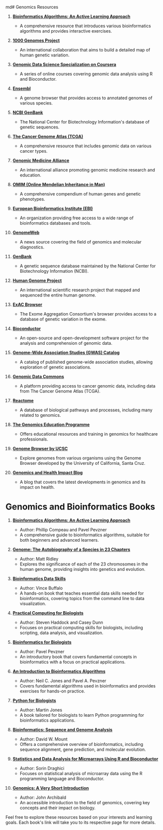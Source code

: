 md# Genomics Resources

1. **[Bioinformatics Algorithms: An Active Learning Approach](https://www.bioinformaticsalgorithms.org/)**
   - A comprehensive resource that introduces various bioinformatics algorithms and provides interactive exercises.

2. **[1000 Genomes Project](https://www.internationalgenome.org/)**
   - An international collaboration that aims to build a detailed map of human genetic variation.

3. **[Genomic Data Science Specialization on Coursera](https://www.coursera.org/specializations/genomic-data-science)**
   - A series of online courses covering genomic data analysis using R and Bioconductor.

4. **[Ensembl](https://www.ensembl.org/)**
   - A genome browser that provides access to annotated genomes of various species.

5. **[NCBI GenBank](https://www.ncbi.nlm.nih.gov/genbank/)**
   - The National Center for Biotechnology Information's database of genetic sequences.

6. **[The Cancer Genome Atlas (TCGA)](https://www.cancer.gov/about-nci/organization/ccg/research/structural-genomics/tcga)**
   - A comprehensive resource that includes genomic data on various cancer types.

7. **[Genomic Medicine Alliance](https://www.genomicmedicinealliance.org/)**
   - An international alliance promoting genomic medicine research and education.

8. **[OMIM (Online Mendelian Inheritance in Man)](https://www.omim.org/)**
   - A comprehensive compendium of human genes and genetic phenotypes.

9. **[European Bioinformatics Institute (EBI)](https://www.ebi.ac.uk/)**
   - An organization providing free access to a wide range of bioinformatics databases and tools.

10. **[GenomeWeb](https://www.genomeweb.com/)**
    - A news source covering the field of genomics and molecular diagnostics.
   
11. **[GenBank](https://www.ncbi.nlm.nih.gov/genbank/)**
    - A genetic sequence database maintained by the National Center for Biotechnology Information (NCBI).

12. **[Human Genome Project](https://www.genome.gov/human-genome-project)**
    - An international scientific research project that mapped and sequenced the entire human genome.

13. **[ExAC Browser](http://exac.broadinstitute.org/)**
    - The Exome Aggregation Consortium's browser provides access to a database of genetic variation in the exome.

14. **[Bioconductor](https://www.bioconductor.org/)**
    - An open-source and open-development software project for the analysis and comprehension of genomic data.

15. **[Genome-Wide Association Studies (GWAS) Catalog](https://www.ebi.ac.uk/gwas/)**
    - A catalog of published genome-wide association studies, allowing exploration of genetic associations.

16. **[Genomic Data Commons](https://gdc.cancer.gov/)**
    - A platform providing access to cancer genomic data, including data from The Cancer Genome Atlas (TCGA).

17. **[Reactome](https://reactome.org/)**
    - A database of biological pathways and processes, including many related to genomics.

18. **[The Genomics Education Programme](https://www.genomicseducation.hee.nhs.uk/)**
    - Offers educational resources and training in genomics for healthcare professionals.

19. **[Genome Browser by UCSC](https://genome.ucsc.edu/)**
    - Explore genomes from various organisms using the Genome Browser developed by the University of California, Santa Cruz.

20. **[Genomics and Health Impact Blog](https://genomicsandhealth.org/)**
    - A blog that covers the latest developments in genomics and its impact on health.

# Genomics and Bioinformatics Books

1. **[Bioinformatics Algorithms: An Active Learning Approach](https://www.bioinformaticsalgorithms.org/)**
   - Author: Phillip Compeau and Pavel Pevzner
   - A comprehensive guide to bioinformatics algorithms, suitable for both beginners and advanced learners.

2. **[Genome: The Autobiography of a Species in 23 Chapters](https://www.goodreads.com/book/show/118692.Genome)**
   - Author: Matt Ridley
   - Explores the significance of each of the 23 chromosomes in the human genome, providing insights into genetics and evolution.

3. **[Bioinformatics Data Skills](http://shop.oreilly.com/product/0636920030157.do)**
   - Author: Vince Buffalo
   - A hands-on book that teaches essential data skills needed for bioinformatics, covering topics from the command line to data visualization.

4. **[Practical Computing for Biologists](https://www.goodreads.com/book/show/11201539-practical-computing-for-biologists)**
   - Author: Steven Haddock and Casey Dunn
   - Focuses on practical computing skills for biologists, including scripting, data analysis, and visualization.

5. **[Bioinformatics for Biologists](https://www.cambridge.org/9781108701237)**
   - Author: Pavel Pevzner
   - An introductory book that covers fundamental concepts in bioinformatics with a focus on practical applications.

6. **[An Introduction to Bioinformatics Algorithms](https://www.goodreads.com/book/show/648672.An_Introduction_to_Bioinformatics_Algorithms)**
   - Author: Neil C. Jones and Pavel A. Pevzner
   - Covers fundamental algorithms used in bioinformatics and provides exercises for hands-on practice.

7. **[Python for Biologists](http://pythonforbiologists.com/)**
   - Author: Martin Jones
   - A book tailored for biologists to learn Python programming for bioinformatics applications.

8. **[Bioinformatics: Sequence and Genome Analysis](https://www.springer.com/gp/book/9780387982691)**
   - Author: David W. Mount
   - Offers a comprehensive overview of bioinformatics, including sequence alignment, gene prediction, and molecular evolution.

9. **[Statistics and Data Analysis for Microarrays Using R and Bioconductor](https://www.springer.com/gp/book/9780387251463)**
   - Author: Sorin Draghici
   - Focuses on statistical analysis of microarray data using the R programming language and Bioconductor.

10. **[Genomics: A Very Short Introduction](https://www.goodreads.com/book/show/17378991-genomics)**
    - Author: John Archibald
    - An accessible introduction to the field of genomics, covering key concepts and their impact on biology.

Feel free to explore these resources based on your interests and learning goals. Each book's link will take you to its respective page for more details.

